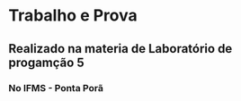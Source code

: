 # Trabalho e Prova 
## Realizado na materia de Laboratório de progamção 5 
### No IFMS - Ponta Porã
